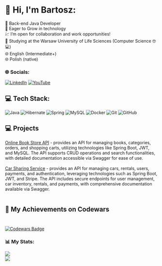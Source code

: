 # 💫 Hi, I'm Bartosz:
💚 Back-end Java Developer <br/>
🌱 Eager to Grow in technology <br/>
💹 I’m open for collaboration and work opportunities! <br/>
📗 Studying at the Warsaw University of Life Sciences (Computer Science 🤓💻) <br/>
🌐 English (Intermediate+) <br/>
🌐 Polish (native) <br/>


### 🌐 Socials:
[![LinkedIn](https://img.shields.io/badge/LinkedIn-%230077B5.svg?logo=linkedin&logoColor=white)](www.linkedin.com/in/bartosz-wojcik-back-end-java-dev) [![YouTube](https://img.shields.io/badge/YouTube-%23FF0000.svg?logo=YouTube&logoColor=white)](https://youtube.com/@https://www.youtube.com/@BartoszW%C3%B3jcik-IT) 

## 💻 Tech Stack:
![Java](https://img.shields.io/badge/java-%23ED8B00.svg?style=for-the-badge&logo=openjdk&logoColor=white) ![Hibernate](https://img.shields.io/badge/Hibernate-59666C?style=for-the-badge&logo=Hibernate&logoColor=white) ![Spring](https://img.shields.io/badge/spring-%236DB33F.svg?style=for-the-badge&logo=spring&logoColor=white) ![MySQL](https://img.shields.io/badge/mysql-4479A1.svg?style=for-the-badge&logo=mysql&logoColor=white) ![Docker](https://img.shields.io/badge/docker-%230db7ed.svg?style=for-the-badge&logo=docker&logoColor=white) ![Git](https://img.shields.io/badge/git-%23F05033.svg?style=for-the-badge&logo=git&logoColor=white) ![GitHub](https://img.shields.io/badge/github-%23121011.svg?style=for-the-badge&logo=github&logoColor=white)

## 💻 Projects
[Online Book Store API](https://github.com/banderan/jv-Online-Book-Store-API) - provides an API for managing books, categories, orders, and shopping carts, utilizing technologies like Spring Boot, JWT, and MySQL. The API supports CRUD operations and search functionalities, with detailed documentation accessible via Swagger for ease of use.<br> <br>
[Car Sharing Service](https://github.com/c-s-s-MA-team/jv-Car-Sharing-Service-API) - provides an API for managing cars, rentals, users, payments, and authentication, leveraging technologies such as Spring Boot, JWT, and Stripe. The API includes secure endpoints for user management, car inventory, rentals, and payments, with comprehensive documentation available via Swagger. <br> <br>

## 🍊 My Achievements on Codewars <br/> <br>

[![Codewars Badge](https://www.codewars.com/users/banderan/badges/large)](https://www.codewars.com/users/banderan)


### 📊 My Stats:
![](https://github-readme-streak-stats.herokuapp.com/?user=banderan&theme=dark&hide_border=false)<br/>
![](https://github-readme-stats.vercel.app/api/top-langs/?username=banderan&theme=dark&hide_border=false&include_all_commits=true&count_private=true&layout=compact)

<!-- Proudly created with GPRM ( https://gprm.itsvg.in ) -->
